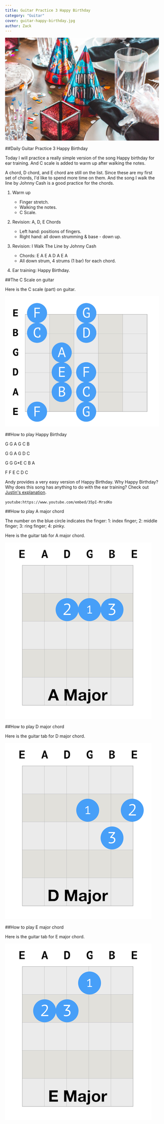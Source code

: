 ```yaml
---
title: Guitar Practice 3 Happy Birthday
category: "Guitar"
cover: guitar-happy-birthday.jpg
author: Zack
---
```


![Guitar Practice](guitar-happy-birthday.jpg)

##Daily Guitar Practice 3 Happy Birthday

Today I will practice a really simple version of the song Happy birthday for ear training. And C scale is added to warm up after walking the notes.

A chord, D chord, and E chord are still on the list. Since these are my first set of chords, I'd like to spend more time on them. And the song I walk the line by Johnny Cash is a good practice for the chords.

1. Warm up
   * Finger stretch.
   * Walking the notes.
   * C Scale.

2. Revision: A, D, E Chords
   * Left hand: positions of fingers.
   * Right hand: all down strumming & base - down up.

3. Revision: I Walk The Line by Johnny Cash
   * Chords: E A E A D A E A
   * All down strum, 4 strums (1 bar) for each chord.

4. Ear training: Happy Birthday.

##The C Scale on guitar

Here is the C scale (part) on guitar.

![C Scale on Guitar](guitar-c-scale.jpg)

##How to play Happy Birthday

G G A G C B

G G A G D C

G G G*E C B A
  
F F E C D C

Andy provides a very easy version of Happy Birthday. Why Happy Birthday? Why does this song has anything to do with the ear training? Check out [Justin's explanation](https://www.youtube.com/watch?v=JshGz3DIscU).

`youtube:https://www.youtube.com/embed/35pI-MrsdKo`

##How to play A major chord

The number on the blue circle indicates the finger: 1: index finger; 2: middle finger; 3: ring finger; 4: pinky.

Here is the guitar tab for A major chord. 

![C Major Guitar Chord](a-major-chord.jpg)

##How to play D major chord

Here is the guitar tab for D major chord.

![D Major Guitar Chord](d-major-chord.jpg)

##How to play E major chord

Here is the guitar tab for E major chord.

![E Major Guitar Chord](e-major-chord.jpg)